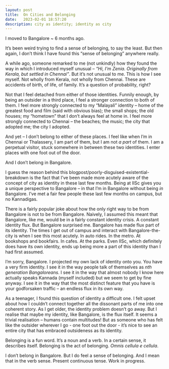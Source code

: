 ```yaml
---
layout: post
title:  On Cities and Belonging
date:   2023-02-01 18:57:20
description: city as identity; identity as city
---
```


I moved to Bangalore ~ 6 months ago. 

It’s been weird trying to find a sense of belonging, to say the least. But then again, I don’t think I have found this “sense of belonging” anywhere really.

A while ago, someone remarked to me (not unkindly) how they found the way in which I introduced myself unusual – *“Hi, I’m Zenia. Originally from Kerala, but settled in Chennai”*. But it’s not unusual to me. This is how I see myself. Not wholly from Kerala, not wholly from Chennai. These are accidents of birth, of life, of family. It’s a question of probability, right? 

Not that I feel detached from either of those identities. Funnily enough, by being an outsider in a third place, I feel a stronger connection to both of them. I feel more strongly connected to my “Malayali” identity – home of the greatest food and film (said with obvious bias); the small shops; the old houses; my “hometown” that I don’t always feel at home in. I feel more strongly connected to Chennai – the beaches; the music; the city that adopted me; the city I adopted. 

And yet – I don’t belong to either of these places. I feel like when I’m in Chennai or Thalassery, I am part of them, but I am not *a part* of them. I am a perpetual visitor, stuck somewhere in between these two identities. I enter places with one foot out of the door. 

And I don’t belong in Bangalore. 

I guess the reason behind this blogpost/poorly-disguised-existential-breakdown is the fact that I’ve been made more acutely aware of the concept of city as identity in these last few months. Being at IISc gives you a unique perspective to Bangalore – in that I’m in Bangalore without being *in* Bangalore. I’ve met a fair few people these last few months on campus, but no Kannadigas. 

There is a fairly popular joke about how the only right way to be from Bangalore is not to be from Bangalore. Naively, I assumed this meant that Bangalore, like me, would be in a fairly constant identity crisis. A constant identity flux. But Bangalore surprised me. Bangalore has made flux part of its identity. The times I get out of campus and interact with Bangalore-the-city is when I see this most acutely. In auto rides. In the metro. At bookshops and bookfairs. In cafes. At the parks. Even IISc, which definitely does have its own identity, ends up being more a part of this identity than I had first assumed. 

I’m sorry, Bangalore. I projected my own lack of identity onto you. You have a very firm identity. I see it in the way people talk of themselves as *nth generation Bangaloreans*. I see it in the way that almost nobody I know here actually speaks Kannada (myself included) but we seem to get by fine anyway. I see it in the way that the most distinct feature that you have is your godforsaken traffic – an endless flux in its own way. 

As a teenager, I found this question of identity a difficult one. I felt upset about how I couldn’t connect together all the dissonant parts of me into one coherent story. As I get older, the identity problem doesn’t go away. But I realise that maybe my identity, like Bangalore, is the flux itself. It seems a trivial realisation – humans contain multitudes! But as someone who has felt like the outsider wherever I go - one foot out the door - it’s nice to see an entire city that has embraced outsideness as its identity. 

Belonging is a fun word. It’s a noun and a verb. In a certain sense, it describes itself. Belonging is the act of belonging. *Omnis cellula e cellula*. 

I don’t belong in Bangalore. But I do feel a sense of belonging. And I mean that in the verb sense. Present continuous tense. Work in progress.
